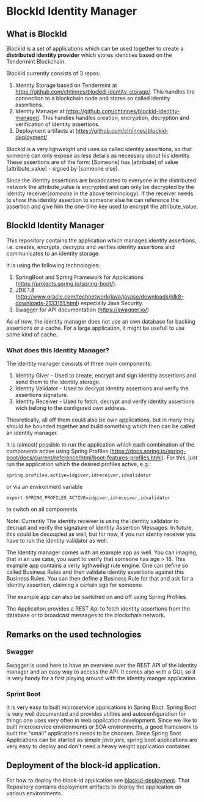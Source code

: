 # BlockId Identity Manager

## What is BlockId
BlockId is a set of applications which can be used together to create a **distributed identity provider** which stores identities based on the Tendermint Blockchain.

BlockId currently consists of 3 repos:
1. Identity Storage based on Tendermint at https://github.com/chtinnes/blockid-identity-storage/. This handles the connection to a blockchain node and stores so called identity assertions.
2. Identity Manager at https://github.com/chtinnes/blockid-identity-manager/. This handles handles creation, encryption, decryption and verification of identity assertions.
3. Deployment artifacts at https://github.com/chtinnes/blockid-deployment/

BlockId is a very lighweight and uses so called identity assertions, so that someone can only expose as less details as necessary about his identity.
These assertions are of the form:
[Someone] has [attribute] of value [attribute_value] - signed by [someone else].

Since the identity assertions are broadcasted to everyone in the distributed network the attribute_value is encrypted and can only be decrypted by the identity receiver(*someone* in the above terminology).
If the receiver needs to show this identity assertion to someone else he can reference the assertion and give him the one-time key used to encrypt the attribute_value.

## BlockId Identity Manager
This repository contains the application which manages identity assertions, i.e. creates, encrypts, decrypts and verifies identity assertions and communicates to an identity storage.

It is using the following technologies:

1. SpringBoot and Spring Framework for Applications (https://projects.spring.io/spring-boot/).
2. JDK 1.8 (http://www.oracle.com/technetwork/java/javase/downloads/jdk8-downloads-2133151.html) especially Java Security.
3. Swagger for API documentation (https://swagger.io/)

As of now, the identity manager does not use an own database for backing assertions or a cache. For a large application, it might be usefull to use some kind of cache.

### What does this Identity Manager?

The identity manager consists of three main components:

1. Identity Giver - Used to create, encrypt and sign identity assertions and send them to the identity storage.
2. Identity Validator - Used to decrypt identity assertions and verify the assertions signature.
3. Identity Receiver - Used to fetch, decrypt and verify identity assertions wich belong to the configured own address. 

Theoretically, all off them could also be own applications, but in many they should be bounded together and build something which then can be called an identity manager. 

It is (almost) possible to run the application which each combination of the components active using Spring Profiles (https://docs.spring.io/spring-boot/docs/current/reference/html/boot-features-profiles.html). For this, just run the application which the desired profiles active, e.g.: 

```
spring.profiles.active=idgiver,idreceiver,idvalidator
```
or via an environment variable 
```shellscript
export SPRING_PROFILES_ACTIVE=idgiver,idreceiver,idvalidator
```
to switch on all components.

Note: Currently The identity receiver is using the identity validator to decrupt and verify the signature of Identity Assertion Messages. In future, this could be decoupled as well, but for now, if you run identiy receiver you have to run the identity validator as well.

The Identity manager comes with an example app as well. 
You can imaging, that in an use case, you want to verify that someone has age > 18.
This example app contains a veriy ligthweihgt rule engine. One can define so called Business Rules and then validate identity assertions against this Business Rules. You can then define a Business Rule for that and ask for a identity assertion, claiming a certain age for someone.

The example app can also be switched on and off using Spring Profiles.

The Application provides a REST Api to fetch identity assertions from the database or to broadcast messages to the blockchain network.

## Remarks on the used technologies

### Swagger

Swagger is used here to have an overview over the REST API of the identity manager and an easy way to access the API. It comes also with a GUI, so it is very handy for a first playing around with the identity manger application.

### Sprint Boot

It is very easy to built microservice applications in Spring Boot. Spring Boot is very well documented and provides utilties and autoconfiguration for things one uses very often in web application development.
Since we like to built microservice environments or SOA environments, a good framework to built the "small" applications needs to be choosen.
Since Spring Boot Applications can be started as simple *java jars*, spring boot applications are very easy to deploy and don't need a heavy weight application container.

## Deployment of the block-id application.

For how to deploy the block-id application see [blockid-deployment](https://github.com/chtinnes/blockid-deployment/).
That Repository contains deployment artifacts to deploy the application on various environments.
